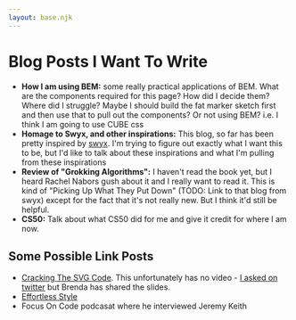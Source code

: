 ```yaml
---
layout: base.njk
---
```


# Blog Posts I Want To Write

- **How I am using BEM:** some really practical applications of BEM. What are
  the components required for this page? How did I decide them? Where did I
  struggle? Maybe I should build the fat marker sketch first and then use that
  to pull out the components? Or not using BEM? i.e. I think I am going to use
  CUBE css
- **Homage to Swyx, and other inspirations:** This blog, so far has been pretty
  inspired by [swyx](swyx.io). I'm trying to figure out exactly what I want this
  to be, but I'd like to talk about these inspirations and what I'm pulling from
  these inspirations
- **Review of "Grokking Algorithms":** I haven't read the book yet, but I heard
  Rachel Nabors gush about it and I really want to read it. This is kind of
  "Picking Up What They Put Down" (TODO: Link to that blog from swyx) except for
  the fact that it's not really new. But I think it'd still be helpful.
- **CS50:** Talk about what CS50 did for me and give it credit for where I am
  now.

## Some Possible Link Posts

- [Cracking The SVG Code](https://brendastorer.com/presentations/2016-01-svgsummit/#intro).
  This unfortunately has no video -
  [I asked on twitter](https://twitter.com/sambigelow/status/1422167442533621761)
  but Brenda has shared the slides.
- [Effortless Style](https://twitter.com/sambigelow/status/1422167442533621761)
- Focus On Code podcasat where he interviewed Jeremy Keith
